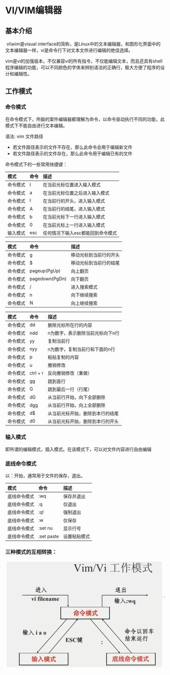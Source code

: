 # VI/VIM编辑器

## 基本介绍

​	vi\wim是visual interface的简称，是Linux中的文本编辑器，和图形化界面中的文本编辑器一样，vi是命令行下对文本文件进行编辑的绝佳选择。

​	vim是vi的加强版本，不仅兼容vi的所有指令，不仅能编辑文本，而且还具有shell程序编辑的功能，可以不同颜色的字体来辨别语法的正确行，极大方便了程序的设计和编辑性。



## 工作模式

### 命令模式

在命令模式下，所敲的案件编辑器都理解为命令，以命令驱动执行不同的功能，此模式下不能自由进行文本编辑。

语法: vim 文件路径

- 若文件路径表示的文件不存在，那么此命令会用于编辑新文件
- 若文件路径表示的文件存在，那么此命令用于编辑已有的文件

命令模式下的一些常用快捷键：

| 模式     | 命令 | 描述                              |
| :------- | :--- | :-------------------------------- |
| 命令模式 | I    | 在当前光标位置进入输入模式        |
| 命令模式 | a    | 在当前光标位置之后进入输入模式    |
| 命令模式 | I    | 在当前行的开头，进入输入模式      |
| 命令模式 | A    | 在当前行的结尾，进入输入模式      |
| 命令模式 | b    | 在当前光标下一行进入输入模式      |
| 命令模式 | 0    | 在当前光标上一行进入输入模式      |
| 输入模式 | esc  | 任何情况下输入esc都能回到命令模式 |



| 模式     | 命令           | 描述                   |
| :------- | :------------- | :--------------------- |
| 命令模式 | g              | 移动光标到当前行的开头 |
| 命令模式 | $              | 移动光标到当前行的结尾 |
| 命令模式 | pageup(PgUp)   | 向上翻页               |
| 命令模式 | pagedown(PgDn) | 向下翻页               |
| 命令模式 | /              | 进入搜索模式           |
| 命令模式 | n              | 向下继续搜索           |
| 命令模式 | N              | 向上继续搜索           |



| 模式     | 命令     | 描述                             |
| :------- | :------- | :------------------------------- |
| 命令模式 | dd       | 删除光标所在行的内容             |
| 命令模式 | ndd      | n为数字，表示删除当前光标向下n行 |
| 命令模式 | yy       | 复制当前行                       |
| 命令模式 | nyy      | n为数字，复制当前行和下面的n行   |
| 命令模式 | p        | 粘贴复制的内容                   |
| 命令模式 | u        | 撤销修改                         |
| 命令模式 | ctrl + r | 反向撤销修改（重做）             |
| 命令模式 | gg       | 跳到首行                         |
| 命令模式 | G        | 跳到最后一行（行尾）             |
| 命令模式 | dG       | 从当前行开始，向下全部删除       |
| 命令模式 | dgg      | 从当前行开始，向上全部删除       |
| 命令模式 | d$       | 从当前光标开始，删除到本行的结尾 |
| 命令模式 | d0       | 从当前光标开始，删除到本行的开头 |

### 输入模式

即所谓的编辑模式，插入模式。在该模式下，可以对文件内容进行自由编辑



### 底线命令模式

以：开始，通常用于文件的保存，退出。



| 模式         | 命令       | 描述         |
| :----------- | :--------- | :----------- |
| 底线命令模式 | :wq        | 保存并退出   |
| 底线命令模式 | :q         | 仅退出       |
| 底线命令模式 | :q!        | 强制退出     |
| 底线命令模式 | :w         | 仅保存       |
| 底线命令模式 | :set nu    | 显示行号     |
| 底线命令模式 | :set paste | 设置粘贴模式 |



### 三种模式的互相转换：

![image-20250904174055009](VIVIM编辑器.assets/image-20250904174055009.png)
